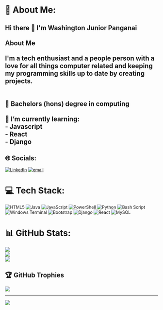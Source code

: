 # 💫 About Me:
## Hi there 👋 I'm Washington Junior Panganai<br><br>About Me<br><br>I'm a tech enthusiast and a people person with a love for all things computer related and keeping my programming skills up to date by creating projects.<br><br><br>:brain: Bachelors (hons) degree in computing<br><br>🌱 I’m currently learning:<br>  - Javascript<br>  - React<br>  - Django


## 🌐 Socials:
[![LinkedIn](https://img.shields.io/badge/LinkedIn-%230077B5.svg?logo=linkedin&logoColor=white)](https://www.linkedin.com/in/washington-junior-panganai-9756621bb/?trk=opento_sprofile_topcard) [![email](https://img.shields.io/badge/Email-D14836?logo=gmail&logoColor=white)](mailto:washpangs@gmail.com) 

# 💻 Tech Stack:
![HTML5](https://img.shields.io/badge/html5-%23E34F26.svg?style=for-the-badge&logo=html5&logoColor=white) ![Java](https://img.shields.io/badge/java-%23ED8B00.svg?style=for-the-badge&logo=openjdk&logoColor=white) ![JavaScript](https://img.shields.io/badge/javascript-%23323330.svg?style=for-the-badge&logo=javascript&logoColor=%23F7DF1E) ![PowerShell](https://img.shields.io/badge/PowerShell-%235391FE.svg?style=for-the-badge&logo=powershell&logoColor=white) ![Python](https://img.shields.io/badge/python-3670A0?style=for-the-badge&logo=python&logoColor=ffdd54) ![Bash Script](https://img.shields.io/badge/bash_script-%23121011.svg?style=for-the-badge&logo=gnu-bash&logoColor=white) ![Windows Terminal](https://img.shields.io/badge/Windows%20Terminal-%234D4D4D.svg?style=for-the-badge&logo=windows-terminal&logoColor=white) ![Bootstrap](https://img.shields.io/badge/bootstrap-%238511FA.svg?style=for-the-badge&logo=bootstrap&logoColor=white) ![Django](https://img.shields.io/badge/django-%23092E20.svg?style=for-the-badge&logo=django&logoColor=white) ![React](https://img.shields.io/badge/react-%2320232a.svg?style=for-the-badge&logo=react&logoColor=%2361DAFB) ![MySQL](https://img.shields.io/badge/mysql-4479A1.svg?style=for-the-badge&logo=mysql&logoColor=white)
# 📊 GitHub Stats:
![](https://github-readme-stats.vercel.app/api?username=washingtonpanganai&theme=dark&hide_border=false&include_all_commits=false&count_private=false)<br/>
![](https://nirzak-streak-stats.vercel.app/?user=washingtonpanganai&theme=dark&hide_border=false)<br/>
![](https://github-readme-stats.vercel.app/api/top-langs/?username=washingtonpanganai&theme=dark&hide_border=false&include_all_commits=false&count_private=false&layout=compact)

## 🏆 GitHub Trophies
![](https://github-profile-trophy.vercel.app/?username=washingtonpanganai&theme=radical&no-frame=false&no-bg=true&margin-w=4)

---
[![](https://visitcount.itsvg.in/api?id=washingtonpanganai&icon=0&color=0)](https://visitcount.itsvg.in)

<!-- Proudly created with GPRM ( https://gprm.itsvg.in ) -->
